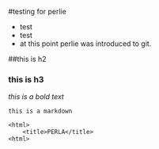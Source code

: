 #testing for perlie
- test
- test
- at this point perlie was introduced to git.


##this is h2

### this is h3

*this is a bold text*

```
this is a markdown

<html>
	<title>PERLA</title>
<html>
```